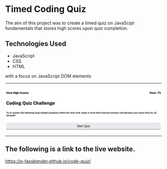 # Timed Coding Quiz

The aim of this project was to create a timed quiz on JavaScipt fundamentals that stores high scores upon quiz completion.

## Technologies Used
* JavaScript
* CSS
* HTML

with a focus on JavaScript DOM elements

---

![Webpage titled "Coding Quiz" features collection of dynamically created elements. Upon clicking the start button a timer is started and you are presented with multiple choice questions](./assets/images/coding-quiz-screenshot.png)

---

## The following is a link to the live website.
https://p-fassbender.github.io/code-quiz/